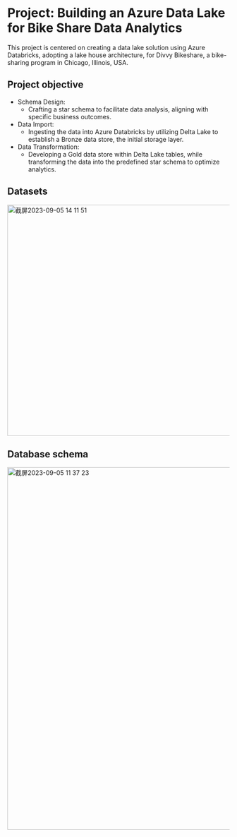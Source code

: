 # Project: Building an Azure Data Lake for Bike Share Data Analytics

This project is centered on creating a data lake solution using Azure Databricks, adopting a lake house architecture, for Divvy Bikeshare, a bike-sharing program in Chicago, Illinois, USA. 

## Project objective
* Schema Design:
  - Crafting a star schema to facilitate data analysis, aligning with specific business outcomes.
* Data Import:
  - Ingesting the data into Azure Databricks by utilizing Delta Lake to establish a Bronze data store, the initial storage layer.
* Data Transformation:
  - Developing a Gold data store within Delta Lake tables, while transforming the data into the predefined star schema to optimize analytics.
    
## Datasets
<img width="524" alt="截屏2023-09-05 14 11 51" src="https://github.com/jingxuan091/Building_an_Azure_Data_Lake_for_Bike_Share_Data_Analytics/assets/115550007/d0c03d6d-e558-4f80-9532-02630ac4ae9b">

## Database schema
<img width="822" alt="截屏2023-09-05 11 37 23" src="https://github.com/jingxuan091/Building_an_Azure_Data_Lake_for_Bike_Share_Data_Analytics/assets/115550007/1f082362-2f01-47bc-9ddc-a9944386ec83">



